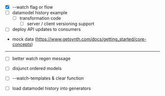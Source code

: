- [x] --watch flag or flow
- [ ] datamodel history example
  - [ ] transformation code
	- [ ] server / client versioning support
- [ ] deploy API updates to consumers

- mock data (https://www.getsynth.com/docs/getting_started/core-concepts)

---

- [ ] better watch regen message
- [ ] disjunct ordered models
- [ ] --watch-templates & clear function
- [ ] load datamodel history into generators

